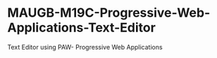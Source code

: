 # MAUGB-M19C-Progressive-Web-Applications-Text-Editor
Text Editor using PAW- Progressive Web Applications 
